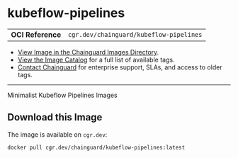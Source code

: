 <!--monopod:start-->
# kubeflow-pipelines
| | |
| - | - |
| **OCI Reference** | `cgr.dev/chainguard/kubeflow-pipelines` |


* [View Image in the Chainguard Images Directory](https://images.chainguard.dev/directory/image/kubeflow-pipelines/overview).
* [View the Image Catalog](https://console.chainguard.dev/images/catalog) for a full list of available tags.
* [Contact Chainguard](https://www.chainguard.dev/chainguard-images) for enterprise support, SLAs, and access to older tags.

---
<!--monopod:end-->

<!--overview:start-->
Minimalist Kubeflow Pipelines Images
<!--overview:end-->

<!--getting:start-->
## Download this Image
The image is available on `cgr.dev`:

```
docker pull cgr.dev/chainguard/kubeflow-pipelines:latest
```
<!--getting:end-->

<!--body:start-->
<!--body:end-->
